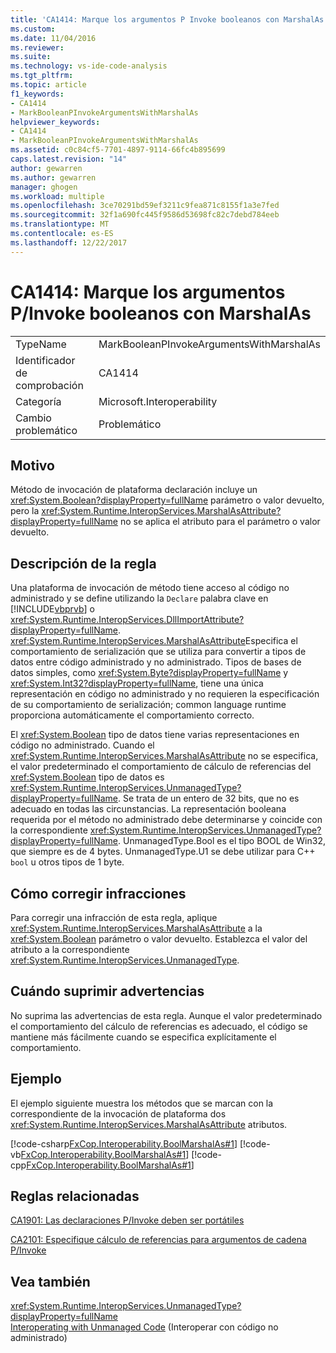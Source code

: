 ```yaml
---
title: 'CA1414: Marque los argumentos P Invoke booleanos con MarshalAs | Documentos de Microsoft'
ms.custom: 
ms.date: 11/04/2016
ms.reviewer: 
ms.suite: 
ms.technology: vs-ide-code-analysis
ms.tgt_pltfrm: 
ms.topic: article
f1_keywords:
- CA1414
- MarkBooleanPInvokeArgumentsWithMarshalAs
helpviewer_keywords:
- CA1414
- MarkBooleanPInvokeArgumentsWithMarshalAs
ms.assetid: c0c84cf5-7701-4897-9114-66fc4b895699
caps.latest.revision: "14"
author: gewarren
ms.author: gewarren
manager: ghogen
ms.workload: multiple
ms.openlocfilehash: 3ce70291bd59ef3211c9fea871c8155f1a3e7fed
ms.sourcegitcommit: 32f1a690fc445f9586d53698fc82c7debd784eeb
ms.translationtype: MT
ms.contentlocale: es-ES
ms.lasthandoff: 12/22/2017
---
```

# <a name="ca1414-mark-boolean-pinvoke-arguments-with-marshalas"></a>CA1414: Marque los argumentos P/Invoke booleanos con MarshalAs
|||  
|-|-|  
|TypeName|MarkBooleanPInvokeArgumentsWithMarshalAs|  
|Identificador de comprobación|CA1414|  
|Categoría|Microsoft.Interoperability|  
|Cambio problemático|Problemático|  
  
## <a name="cause"></a>Motivo  
 Método de invocación de plataforma declaración incluye un <xref:System.Boolean?displayProperty=fullName> parámetro o valor devuelto, pero la <xref:System.Runtime.InteropServices.MarshalAsAttribute?displayProperty=fullName> no se aplica el atributo para el parámetro o valor devuelto.  
  
## <a name="rule-description"></a>Descripción de la regla  
 Una plataforma de invocación de método tiene acceso al código no administrado y se define utilizando la `Declare` palabra clave en [!INCLUDE[vbprvb](../code-quality/includes/vbprvb_md.md)] o <xref:System.Runtime.InteropServices.DllImportAttribute?displayProperty=fullName>. <xref:System.Runtime.InteropServices.MarshalAsAttribute>Especifica el comportamiento de serialización que se utiliza para convertir a tipos de datos entre código administrado y no administrado. Tipos de bases de datos simples, como <xref:System.Byte?displayProperty=fullName> y <xref:System.Int32?displayProperty=fullName>, tiene una única representación en código no administrado y no requieren la especificación de su comportamiento de serialización; common language runtime proporciona automáticamente el comportamiento correcto.  
  
 El <xref:System.Boolean> tipo de datos tiene varias representaciones en código no administrado. Cuando el <xref:System.Runtime.InteropServices.MarshalAsAttribute> no se especifica, el valor predeterminado el comportamiento de cálculo de referencias del <xref:System.Boolean> tipo de datos es <xref:System.Runtime.InteropServices.UnmanagedType?displayProperty=fullName>. Se trata de un entero de 32 bits, que no es adecuado en todas las circunstancias. La representación booleana requerida por el método no administrado debe determinarse y coincide con la correspondiente <xref:System.Runtime.InteropServices.UnmanagedType?displayProperty=fullName>. UnmanagedType.Bool es el tipo BOOL de Win32, que siempre es de 4 bytes. UnmanagedType.U1 se debe utilizar para C++ `bool` u otros tipos de 1 byte.  
  
## <a name="how-to-fix-violations"></a>Cómo corregir infracciones  
 Para corregir una infracción de esta regla, aplique <xref:System.Runtime.InteropServices.MarshalAsAttribute> a la <xref:System.Boolean> parámetro o valor devuelto. Establezca el valor del atributo a la correspondiente <xref:System.Runtime.InteropServices.UnmanagedType>.  
  
## <a name="when-to-suppress-warnings"></a>Cuándo suprimir advertencias  
 No suprima las advertencias de esta regla. Aunque el valor predeterminado el comportamiento del cálculo de referencias es adecuado, el código se mantiene más fácilmente cuando se especifica explícitamente el comportamiento.  
  
## <a name="example"></a>Ejemplo  
 El ejemplo siguiente muestra los métodos que se marcan con la correspondiente de la invocación de plataforma dos <xref:System.Runtime.InteropServices.MarshalAsAttribute> atributos.  
  
 [!code-csharp[FxCop.Interoperability.BoolMarshalAs#1](../code-quality/codesnippet/CSharp/ca1414-mark-boolean-p-invoke-arguments-with-marshalas_1.cs)]
 [!code-vb[FxCop.Interoperability.BoolMarshalAs#1](../code-quality/codesnippet/VisualBasic/ca1414-mark-boolean-p-invoke-arguments-with-marshalas_1.vb)]
 [!code-cpp[FxCop.Interoperability.BoolMarshalAs#1](../code-quality/codesnippet/CPP/ca1414-mark-boolean-p-invoke-arguments-with-marshalas_1.cpp)]  
  
## <a name="related-rules"></a>Reglas relacionadas  
 [CA1901: Las declaraciones P/Invoke deben ser portátiles](../code-quality/ca1901-p-invoke-declarations-should-be-portable.md)  
  
 [CA2101: Especifique cálculo de referencias para argumentos de cadena P/Invoke](../code-quality/ca2101-specify-marshaling-for-p-invoke-string-arguments.md)  
  
## <a name="see-also"></a>Vea también  
 <xref:System.Runtime.InteropServices.UnmanagedType?displayProperty=fullName>   
 [Interoperating with Unmanaged Code](/dotnet/framework/interop/index) (Interoperar con código no administrado)